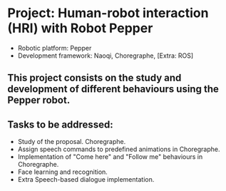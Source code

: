 # Project: Human-robot interaction (HRI) with Robot Pepper

* Robotic platform: Pepper
* Development framework: Naoqi, Choregraphe, [Extra: ROS]

## This project consists on the study and development of different behaviours using the Pepper robot.

## Tasks to be addressed:

   * Study of the proposal. Choregraphe.
   * Assign speech commands to predefined animations in Choregraphe.
   * Implementation of "Come here" and "Follow me" behaviours in Choregraphe.
   * Face learning and recognition.
   * Extra Speech-based dialogue implementation.

